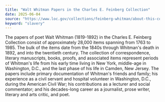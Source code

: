 ```yaml
---
title: "Walt Whitman Papers in the Charles E. Feinberg Collection"
date: 2025-06-04
source: "https://www.loc.gov/collections/feinberg-whitman/about-this-collection/"
keyword: "slavery"
---
```


The papers of poet Walt Whitman (1819-1892) in the Charles E. Feinberg Collection consist of approximately 28,000 items spanning from 1763 to 1985. The bulk of the items date from the 1840s through Whitman's death in 1892, and into the twentieth century. The collection of correspondence, literary manuscripts, books, proofs, and associated items represent periods of Whitman's life from his early time living in New York, middle-age in Washington, D.C., and the last phase of his life in Camden, New Jersey. The papers include primary documentation of Whitman's friends and family; his experience as a civil servant and hospital volunteer in Washington, D.C., during the American Civil War; his contributions as a lecturer and social commentator; and his decades-long career as a journalist, prose writer, literary and arts critic, and poet.

